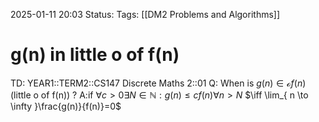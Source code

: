 2025-01-11 20:03
Status: 
Tags: [[DM2 Problems and Algorithms]]
# g(n) in little o of f(n)

TD: YEAR1::TERM2::CS147 Discrete Maths 2::01 
Q: When is $g(n) ∈ \mathcal o f(n)$ (little o of f(n))
?
A:if $\forall c>0 \exists N \in \mathbb{N}:g(n) \leq cf(n)\forall n>N$ 
$\iff \lim_{ n \to \infty }\frac{g(n)}{f(n)}=0$
<!--ID: 1736628462546-->

